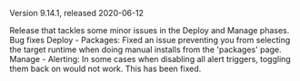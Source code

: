 Version 9.14.1, released 2020-06-12

Release that tackles some minor issues in the Deploy and Manage phases.
Bug fixes
Deploy - Packages: Fixed an issue preventing you from selecting the target runtime when doing manual installs from the 'packages' page.
Manage - Alerting: In some cases when disabling all alert triggers, toggling them back on would not work. This has been fixed.